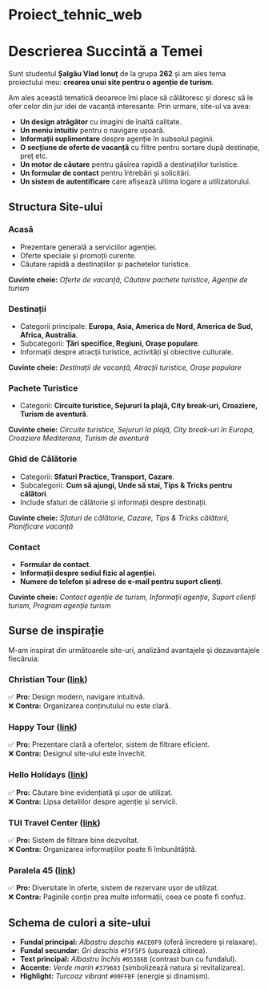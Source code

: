 # Proiect_tehnic_web
# Descrierea Succintă a Temei  

Sunt studentul **Șalgău Vlad Ionuț** de la grupa **262** și am ales tema proiectului meu: **crearea unui site pentru o agenție de turism**.  

Am ales această tematică deoarece îmi place să călătoresc și doresc să le ofer celor din jur idei de vacanță interesante. Prin urmare, site-ul va avea:  
- **Un design atrăgător** cu imagini de înaltă calitate.  
- **Un meniu intuitiv** pentru o navigare ușoară.  
- **Informații suplimentare** despre agenție în subsolul paginii.  
- **O secțiune de oferte de vacanță** cu filtre pentru sortare după destinație, preț etc.  
- **Un motor de căutare** pentru găsirea rapidă a destinațiilor turistice.  
- **Un formular de contact** pentru întrebări și solicitări.  
- **Un sistem de autentificare** care afișează ultima logare a utilizatorului.  

## Structura Site-ului  

### **Acasă**  
- Prezentare generală a serviciilor agenției.  
- Oferte speciale și promoții curente.  
- Căutare rapidă a destinațiilor și pachetelor turistice.  

**Cuvinte cheie:** _Oferte de vacanță, Căutare pachete turistice, Agenție de turism_  

### **Destinații**  
- Categorii principale: **Europa, Asia, America de Nord, America de Sud, Africa, Australia**.  
- Subcategorii: **Țări specifice, Regiuni, Orașe populare**.  
- Informații despre atracții turistice, activități și obiective culturale.  

**Cuvinte cheie:** _Destinații de vacanță, Atracții turistice, Orașe populare_  

### **Pachete Turistice**  
- Categorii: **Circuite turistice, Sejururi la plajă, City break-uri, Croaziere, Turism de aventură**.  

**Cuvinte cheie:** _Circuite turistice, Sejururi la plajă, City break-uri în Europa, Croaziere Mediterana, Turism de aventură_  

### **Ghid de Călătorie**  
- Categorii: **Sfaturi Practice, Transport, Cazare**.  
- Subcategorii: **Cum să ajungi, Unde să stai, Tips & Tricks pentru călători**.  
- Include sfaturi de călătorie și informații despre destinații.  

**Cuvinte cheie:** _Sfaturi de călătorie, Cazare, Tips & Tricks călătorii, Planificare vacanță_  

### **Contact**  
- **Formular de contact**.  
- **Informații despre sediul fizic al agenției**.  
- **Numere de telefon și adrese de e-mail pentru suport clienți**.  

**Cuvinte cheie:** _Contact agenție de turism, Informații agenție, Suport clienți turism, Program agenție turism_  

## **Surse de inspirație**  

M-am inspirat din următoarele site-uri, analizând avantajele și dezavantajele fiecăruia:  

### **Christian Tour** ([link](https://christiantour.ro/blog/#dica_divi_carouselitem_0))  
✅ **Pro:** Design modern, navigare intuitivă.  
❌ **Contra:** Organizarea conținutului nu este clară.  

### **Happy Tour** ([link](https://www.happytour.ro/))  
✅ **Pro:** Prezentare clară a ofertelor, sistem de filtrare eficient.  
❌ **Contra:** Designul site-ului este învechit.  

### **Hello Holidays** ([link](https://www.helloholidays.ro/))  
✅ **Pro:** Căutare bine evidențiată și ușor de utilizat.  
❌ **Contra:** Lipsa detaliilor despre agenție și servicii.  

### **TUI Travel Center** ([link](https://tuitravelcenter.ro/hoteluri_tui))  
✅ **Pro:** Sistem de filtrare bine dezvoltat.  
❌ **Contra:** Organizarea informațiilor poate fi îmbunătățită.  

### **Paralela 45** ([link](https://www.paralela45.ro/vouchere-cadou/))  
✅ **Pro:** Diversitate în oferte, sistem de rezervare ușor de utilizat.  
❌ **Contra:** Paginile conțin prea multe informații, ceea ce poate fi confuz.  

## **Schema de culori a site-ului**  

- **Fundal principal:** _Albastru deschis_ `#ACE0F9` (oferă încredere și relaxare).  
- **Fundal secundar:** _Gri deschis_ `#F5F5F5` (ușurează citirea).  
- **Text principal:** _Albastru închis_ `#05386B` (contrast bun cu fundalul).  
- **Accente:** _Verde marin_ `#379683` (simbolizează natura și revitalizarea).  
- **Highlight:** _Turcoaz vibrant_ `#00FFBF` (energie și dinamism).  
